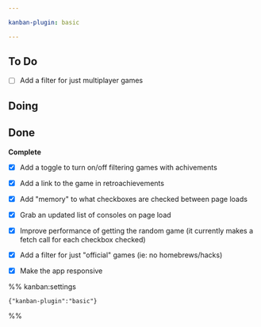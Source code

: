 ```yaml
---

kanban-plugin: basic

---
```


## To Do

- [ ] Add a filter for just multiplayer games


## Doing



## Done

**Complete**
- [x] Add a toggle to turn on/off filtering games with achivements
- [x] Add a link to the game in retroachievements
- [x] Add "memory" to what checkboxes are checked between page loads
- [x] Grab an updated list of consoles on page load
- [x] Improve performance of getting the random game (it currently makes a fetch call for each checkbox checked)
- [x] Add a filter for just "official" games (ie: no homebrews/hacks)
- [x] Make the app responsive




%% kanban:settings
```
{"kanban-plugin":"basic"}
```
%%